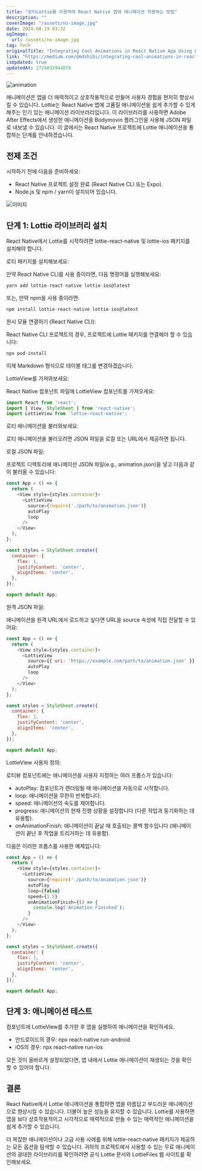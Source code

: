 ```yaml
---
title: "로티Lottie를 이용하여 React Native 앱에 애니메이션 적용하는 방법"
description: ""
coverImage: "/assets/no-image.jpg"
date: 2024-08-19 03:32
ogImage: 
  url: /assets/no-image.jpg
tag: Tech
originalTitle: "Integrating Cool Animations in React Native App Using Lottie"
link: "https://medium.com/@mdshibi/integrating-cool-animations-in-react-native-app-using-lottie-da8e7cb51e54"
isUpdated: true
updatedAt: 1724032944878
---
```




![animation](https://miro.medium.com/v2/resize:fit:1400/1*qZMz2abxuSdvi6YQOFkLVg.gif)

애니메이션은 앱을 더 매력적이고 상호작용적으로 만들어 사용자 경험을 현저히 향상시킬 수 있습니다. Lottie는 React Native 앱에 고품질 애니메이션을 쉽게 추가할 수 있게 해주는 인기 있는 애니메이션 라이브러리입니다. 이 라이브러리를 사용하면 Adobe After Effects에서 생성한 애니메이션을 Bodymovin 플러그인을 사용해 JSON 파일로 내보낼 수 있습니다. 이 글에서는 React Native 프로젝트에 Lottie 애니메이션을 통합하는 단계를 안내하겠습니다.

## 전제 조건

시작하기 전에 다음을 준비하세요:


<div class="content-ad"></div>

- React Native 프로젝트 설정 완료 (React Native CLI 또는 Expo).
- Node.js 및 npm / yarn이 설치되어 있습니다.

![이미지](https://miro.medium.com/v2/resize:fit:1400/1*BtxcP1FXbunIiVvwMkxllA.gif)

## 단계 1: Lottie 라이브러리 설치

React Native에서 Lottie를 시작하려면 lottie-react-native 및 lottie-ios 패키지를 설치해야 합니다.

<div class="content-ad"></div>

로티 패키지를 설치해보세요:

만약 React Native CLI를 사용 중이라면, 다음 명령어를 실행해보세요:

```js
yarn add lottie-react-native lottie-ios@latest
```

또는, 만약 npm을 사용 중이라면:

<div class="content-ad"></div>

```js
npm install lottie-react-native lottie-ios@latest
```

원시 모듈 연결하기 (React Native CLI):

React Native CLI 프로젝트의 경우, 프로젝트에 Lottie 패키지를 연결해야 할 수 있습니다:

```js
npx pod-install
```

<div class="content-ad"></div>

이제 Markdown 형식으로 테이블 태그를 변경하겠습니다.

<div class="content-ad"></div>

LottieView를 가져와보세요:

React Native 컴포넌트 파일에 LottieView 컴포넌트를 가져오세요:

```js
import React from 'react';
import { View, StyleSheet } from 'react-native';
import LottieView from 'lottie-react-native';
```

로티 애니메이션을 불러와보세요:

<div class="content-ad"></div>

로티 애니메이션을 불러오려면 JSON 파일을 로컬 또는 URL에서 제공하면 됩니다.

로컬 JSON 파일:

프로젝트 디렉토리에 애니메이션 JSON 파일(e.g., animation.json)을 넣고 다음과 같이 불러올 수 있습니다:

```js
const App = () => {
  return (
    <View style={styles.container}>
      <LottieView
        source={require('./path/to/animation.json')}
        autoPlay
        loop
      />
    </View>
  );
};

const styles = StyleSheet.create({
  container: {
    flex: 1,
    justifyContent: 'center',
    alignItems: 'center',
  },
});

export default App;
```

<div class="content-ad"></div>

원격 JSON 파일:

애니메이션을 원격 URL에서 로드하고 싶다면 URL을 source 속성에 직접 전달할 수 있어요:

```js
const App = () => {
  return (
    <View style={styles.container}>
      <LottieView
        source={{ uri: 'https://example.com/path/to/animation.json' }}
        autoPlay
        loop
      />
    </View>
  );
};

const styles = StyleSheet.create({
  container: {
    flex: 1,
    justifyContent: 'center',
    alignItems: 'center',
  },
});

export default App;
```

LottieView 사용자 정의:

<div class="content-ad"></div>

로티뷰 컴포넌트에는 애니메이션을 사용자 지정하는 여러 프롭스가 있습니다:

- autoPlay: 컴포넌트가 렌더링될 때 애니메이션을 자동으로 시작합니다.
- loop: 애니메이션을 무한히 반복합니다.
- speed: 애니메이션의 속도를 제어합니다.
- progress: 애니메이션의 현재 진행 상황을 설정합니다 (다른 작업과 동기화하는 데 유용함).
- onAnimationFinish: 애니메이션이 끝날 때 호출되는 콜백 함수입니다 (애니메이션이 끝난 후 작업을 트리거하는 데 유용함).

다음은 이러한 프롭스를 사용한 예제입니다:

```js
const App = () => {
  return (
    <View style={styles.container}>
      <LottieView
        source={require('./path/to/animation.json')}
        autoPlay
        loop={false}
        speed={1.5}
        onAnimationFinish={() => {
          console.log('Animation Finished');
        }
      />
    </View>
  );
};

const styles = StyleSheet.create({
  container: {
    flex: 1,
    justifyContent: 'center',
    alignItems: 'center',
  },
});

export default App;
```

<div class="content-ad"></div>

## 단계 3: 애니메이션 테스트

컴포넌트에 LottieView를 추가한 후 앱을 실행하여 애니메이션을 확인하세요.

- 안드로이드의 경우: npx react-native run-android
- iOS의 경우: npx react-native run-ios

모든 것이 올바르게 설정되었다면, 앱 내에서 Lottie 애니메이션이 재생되는 것을 확인할 수 있어야 합니다.

<div class="content-ad"></div>

## 결론

React Native에서 Lottie 애니메이션을 통합하면 앱을 아름답고 부드러운 애니메이션으로 향상시킬 수 있습니다. 더불어 높은 성능을 유지할 수 있습니다. Lottie를 사용하면 앱을 보다 상호작용적이고 시각적으로 매력적으로 만들 수 있는 매력적인 애니메이션을 쉽게 추가할 수 있습니다.

더 복잡한 애니메이션이나 고급 사용 사례를 위해 lottie-react-native 패키지가 제공하는 모든 옵션을 탐색할 수 있습니다. 귀하의 프로젝트에서 사용할 수 있는 무료 애니메이션의 광대한 라이브러리를 확인하려면 공식 Lottie 문서와 LottieFiles 웹 사이트를 확인해보세요.